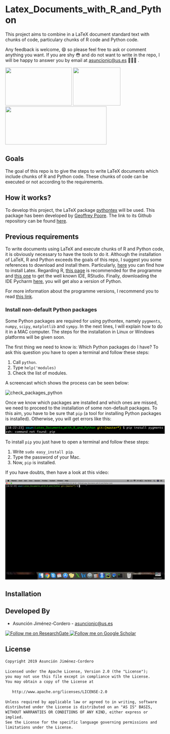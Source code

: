 # Latex_Documents_with_R_and_Python
This project aims to combine in a LaTeX document standard text with chunks of code, particulary chunks of R code and Python code.

Any feedback is welcome, 😄 so please feel free to ask or comment anything you want. If you are shy 😳 and do not want to
write in the repo, I will be happy to answer you by email at asuncionjc@us.es 👩🏻‍💻 .

<img src="https://cdn-images-1.medium.com/max/800/1*AMKiKg9fVPTx4PUTkght2A@2x.jpeg" height="120" width="210"/> <img src="https://www.r-project.org/logo/Rlogo.png" height="120" width="150"/> <img src="https://www.python.org/static/community_logos/python-logo-master-v3-TM.png" height="120" width="320"/> 


## Goals

The goal of this repo is to give the steps to write LaTeX documents which include chunks of R and Python code. These chunks of code can be executed or not according to the requirements.

## How it works?

To develop this project, the LaTeX package [pythontex](https://ctan.org/pkg/pythontex) will be used. This package has been developed by [Geoffrey Poore](https://github.com/gpoore). The link to its Github repository can be found [here](https://github.com/gpoore/pythontex).

## Previous requirements

To write documents using LaTeX and execute chunks of R and Python code, it is obviously necessary to have the tools to do it. Although the installation of LaTeX, R and Python exceeds the goals of this repo, I suggest you some references to download and install them. Particularly, [here](https://www.latex-tutorial.com/installation/) you can find how to install Latex. Regarding R, [this page](https://www.r-project.org/) is recommended for the programme and [this one](https://www.rstudio.com/) to get the well known IDE, RStudio. Finally, downloading the IDE Pycharm [here](https://www.jetbrains.com/pycharm/), you will get also a version of Python.

For more information about the programme versions, I recommend you to read [this link](https://github.com/gpoore/pythontex/blob/master/pythontex/pythontex.pdf).

### Install non-default Python packages

Some Python packages are required for using pythontex, namely `pygments`, `numpy`, `scipy`, `matplotlib` and `sympy`. In the next lines, I will explain how to do it in a MAC computer. The steps for the installation in Linux or Windows platforms will be given soon. 

The first thing we need to know is: Which Python packages do I have? To ask this question you have to open a terminal and follow these steps:

1) Call `python`.
2) Type `help('modules)`
3) Check the list of modules.

A screencast which shows the process can be seen below:
 
![check_packages_python](./videos_and_images_for_the_readme_file/check_packages_python.gif)

Once we know which packages are installed and which ones are missed, we need to proceed to the installation of some non-default packages. To this aim, you have to be sure that `pip` (a tool for installing Python packages is installed). Otherwise, you will get errors like this:

![error_no_pip_installed](./videos_and_images_for_the_readme_file/error_pip_not_installed.png)

To install `pip` you just have to open a terminal and follow these steps:

1) Write `sudo easy_install pip`.
2) Type the password of your Mac.
3) Now, `pip` is installed.

If you have doubts, then have a look at this video:

![check_packages_python](./videos_and_images_for_the_readme_file/install_pip.gif)



## Installation





Developed By
------------

* Asunción Jiménez-Cordero - <asuncionjc@us.es>

<a href="https://www.researchgate.net/profile/Asuncion_Jimenez-Cordero">
  <img alt="Follow me on ResearchGate" src="https://1.bp.blogspot.com/-jz1remm4weY/WK86heRgepI/AAAAAAAACrU/APGaq-EpMakpsh-mZw5eQIyNpA_DN1dBwCLcB/s1600/researchgate_.jpg" height="60" width="60"/>
</a>

<a href="https://scholar.google.es/citations?user=JegcEYwAAAAJ&hl=es&oi=ao">
  <img alt="Follow me on Google Scholar" src="https://encrypted-tbn0.gstatic.com/images?q=tbn:ANd9GcQQUfpGKX9zs9WpaNw_qSqwU3Q3qeqLrIV0cXHsJxxgPkVaVqze" height="60" width="60"/>
</a>

License
-------

    Copyright 2019 Asunción Jiménez-Cordero

    Licensed under the Apache License, Version 2.0 (the "License");
    you may not use this file except in compliance with the License.
    You may obtain a copy of the License at

       http://www.apache.org/licenses/LICENSE-2.0

    Unless required by applicable law or agreed to in writing, software
    distributed under the License is distributed on an "AS IS" BASIS,
    WITHOUT WARRANTIES OR CONDITIONS OF ANY KIND, either express or implied.
    See the License for the specific language governing permissions and
    limitations under the License.